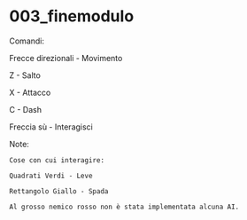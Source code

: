# 003_finemodulo

Comandi:

Frecce direzionali - Movimento

Z - Salto

X - Attacco

C - Dash

Freccia sù - Interagisci


Note:

    Cose con cui interagire:
  
    Quadrati Verdi - Leve
  
    Rettangolo Giallo - Spada
  
    Al grosso nemico rosso non è stata implementata alcuna AI.
